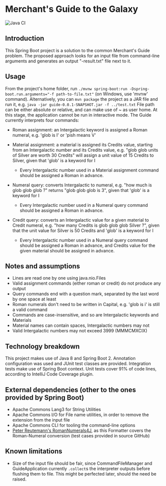 # Merchant's Guide to the Galaxy 
![Java CI](https://github.com/edoardo-liotta/merchant-guide/workflows/Java%20CI/badge.svg)

## Introduction
This Spring Boot project is a solution to the common Merchant's Guide problem. The proposed approach looks for an input file from command-line arguments and generates an output "-result.txt" file next to it. 

## Usage
From the project's home folder, run ```./mvnw spring-boot:run -Dspring-boot.run.arguments="-f path-to-file.txt"``` (on Windows, use 'mvnw' command). Alternatively, you can ```mvn package``` the project as a JAR file and run it, e.g. ```java -jar guide-0.0.1-SNAPSHOT.jar -f ../test.txt```
File path can be either absolute or relative, and can make use of ~ as user home. At this stage, the application cannot be run in interactive mode.
The Guide currently interprets four commands:
- Roman assignment: an Intergalactic keyword is assigned a Roman numeral, e.g. 'glob is I' or 'pish means V'

- Material assignment: a material is assigned its Credits value, starting from an Intergalactic number and its Credits value, e.g. "glob glob units of Silver are worth 30 Credits" will assign a unit value of 15 Credits to Silver, given that 'glob' is a keyword for I
    - Every Intergalactic number used in a Material assignment command should be assigned a Roman in advance.

- Numeral query: converts Intergalactic to numeral, e.g. "how much is glob glob glob ?" returns "glob glob glob is 3", given that 'glob' is a keyword for I
    - Every Intergalactic number used in a Numeral query command should be assigned a Roman in advance.

- Credit query: converts an Intergalactic value for a given material to Credit numeral, e.g. "how many Credits is glob glob glob Silver ?", given that the unit value for Silver is 50 Credits and 'glob' is a keyword for I
    - Every Intergalactic number used in a Numeral query command should be assigned a Roman in advance, and Credits value for the given material should be assigned in advance.

## Notes and assumptions
- Lines are read one by one using java.nio.Files
- Valid assignment commands (either roman or credit) do not produce any output
- Query commands end with a question mark, separated by the last word by one space at least
- Roman numerals don't need to be written in Capital, e.g. 'glob is i' is still a valid command
- Commands are case-insensitive, and so are Intergalactic keywords and Materials
- Material names can contain spaces, Intergalactic numbers may not
- Valid Intergalactic numbers may not exceed 3999 (MMMCMXCIX)

## Technology breakdown
This project makes use of Java 8 and Spring Boot 2. Annotation configuration was used and JUnit test classes are provided. Integration tests make use of Spring Boot context. Unit tests cover 91% of code lines, according to IntelliJ Code Coverage plugin.

## External dependencies (other to the ones provided by Spring Boot)
- Apache Commons Lang3 for String Utilities
- Apache Commons I/O for File name utilities, in order to remove the extension from the input file
- Apache Commons CLI for tooling the command-line options
- [Peter Reutemann's RomanNumerals4J](https://github.com/fracpete/romannumerals4j), as this Formatter covers the Roman-Numeral conversion (test cases provided in source GitHub)

## Known limitations
- Size of the input file should be fair, since CommandFileManager and GuideApplication currently ```.collect```s the interpreter outputs before flushing them to file. This might be perfected later, should the need be raised.


